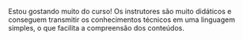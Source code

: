Estou gostando muito do curso! Os instrutores são muito didáticos e conseguem transmitir os conhecimentos técnicos em uma linguagem simples, o que facilita a compreensão dos conteúdos. 
